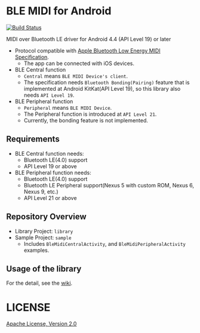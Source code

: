 BLE MIDI for Android
====================
[![Build Status](https://travis-ci.com/kshoji/BLE-MIDI-for-Android.svg?branch=develop)](https://travis-ci.com/kshoji/BLE-MIDI-for-Android)

MIDI over Bluetooth LE driver for Android 4.4 (API Level 19) or later

- Protocol compatible with [Apple Bluetooth Low Energy MIDI Specification](https://developer.apple.com/bluetooth/Apple-Bluetooth-Low-Energy-MIDI-Specification.pdf).
    - The app can be connected with iOS devices.
- BLE Central function
    - `Central` means `BLE MIDI Device's client`.
    - The specification needs `Bluetooth Bonding(Pairing)` feature that is implemented at Android KitKat(API Level 19), so this library also needs `API Level 19`.
- BLE Peripheral function
    - `Peripheral` means `BLE MIDI Device`.
    - The Peripheral function is introduced at `API Level 21`. 
    - Currently, the bonding feature is not implemented.

Requirements
------------

- BLE Central function needs:
    - Bluetooth LE(4.0) support
    - API Level 19 or above
- BLE Peripheral function needs:
    - Bluetooth LE(4.0) support
    - Bluetooth LE Peripheral support(Nexus 5 with custom ROM, Nexus 6, Nexus 9, etc.)
    - API Level 21 or above

Repository Overview
-------------------

- Library Project: `library`
- Sample Project: `sample`
    - Includes `BleMidiCentralActivity`, and `BleMidiPeripheralActivity` examples.

Usage of the library
--------------------

For the detail, see the [wiki](https://github.com/kshoji/BLE-MIDI-for-Android/wiki).

LICENSE
=======
[Apache License, Version 2.0](http://www.apache.org/licenses/LICENSE-2.0)
